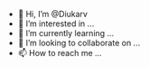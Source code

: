 - 👋 Hi, I’m @Diukarv
- 👀 I’m interested in ...
- 🌱 I’m currently learning ...
- 💞️ I’m looking to collaborate on ...
- 📫 How to reach me ...

<!---
Diukarv/Diukarv is a ✨ special ✨ repository because its `README.md` (this file) appears on your GitHub profile.
You can click the Preview link to take a look at your changes.
--->
